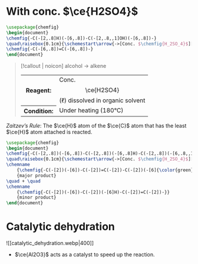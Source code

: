 # With conc. $\ce{H2SO4}$
```tikz
\usepackage{chemfig}
\begin{document}
\chemfig{-C(-[2,.8]H)(-[6,.8])-C(-[2,.8,,1]OH)(-[6,.8])-}
\quad\raisebox{0.1cm}{\schemestart\arrow{->[Conc. $\chemfig{H_2SO_4}$][180 C]}[0,2]\schemestop}\quad
\chemfig{-C(-[6,.8])=C(-[6,.8])-}
\end{document}
```

> [!callout | noicon] alcohol → alkene
> <table class="infobox-tables"><tr><th>Reagent:</th><td>Conc. <span class="math display">\ce{H2SO4}</span> (ℓ) dissolved in organic solvent</td></tr><tr><th>Condition:</th><td>Under heating (180°C)</td></tr></table>

*Zaitzev’s Rule*:
The $\ce{H}$ atom of the $\ce{C}$ atom that has the least $\ce{H}$ atom attached is reacted.
```tikz
\usepackage{chemfig}
\begin{document}
\chemfig{-C(-[2,.8])(-[6,.8])-C(-[2,.8])(-[6,.8]H)-C(-[2,.8])(-[6,.8,,1]OH)-C(-[2,.8])(-[6,.8]{\color{green}H})-}
\quad\raisebox{0.1cm}{\schemestart\arrow{->[Conc. $\chemfig{H_2SO_4}$][180 C]}[0,2]\schemestop}\quad
\chemname
	{\chemfig{-C(-[2])(-[6])-C(-[2])=C(-[2])-C(-[2])(-[6]{\color{green}H})-}}
	{major product}
\quad + \quad
\chemname
	{\chemfig{-C(-[2])(-[6])-C(-[2])(-[6]H)-C(-[2])=C(-[2])-}}
	{minor product}
\end{document}
```

# Catalytic dehydration
![[catalytic_dehydration.webp|400]]
- $\ce{Al2O3}$ acts as a catalyst to speed up the reaction.
